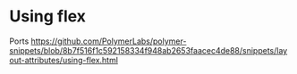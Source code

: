 # Using flex

Ports https://github.com/PolymerLabs/polymer-snippets/blob/8b7f516f1c592158334f948ab2653faacec4de88/snippets/layout-attributes/using-flex.html